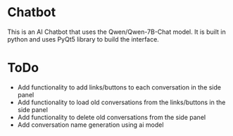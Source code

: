 # Chatbot
This is an AI Chatbot that uses the Qwen/Qwen-7B-Chat model. It is built in python and uses PyQt5 library to build the interface.

# ToDo
- Add functionality to add links/buttons to each conversation in the side panel
- Add functionality to load old conversations from the links/buttons in the side panel
- Add functionality to delete old conversations from the side panel
- Add conversation name generation using ai model